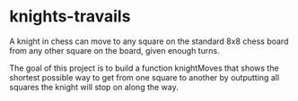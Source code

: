 # knights-travails

A knight in chess can move to any square on the standard 8x8 chess
board from any other square on the board, given enough turns.

The goal of this project is to build a function knightMoves that shows
the shortest possible way to get from one square to another
by outputting all squares the knight will stop on along the way.
